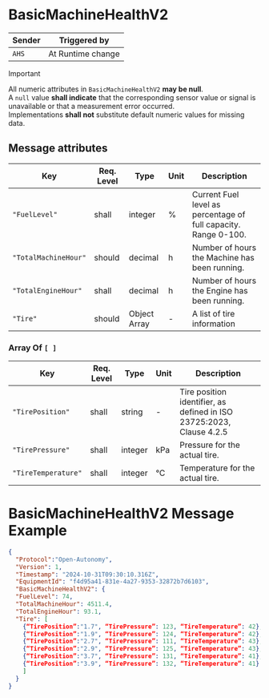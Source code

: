 # BasicMachineHealthV2

|Sender| Triggered by | 
|---|---|
|`AHS` |  At Runtime change |

> [!IMPORTANT]
> All numeric attributes in `BasicMachineHealthV2` **may be null**.\
> A `null` value **shall indicate** that the corresponding sensor value or signal is unavailable or that a measurement error occurred.\
> Implementations **shall not** substitute default numeric values for missing data.
## Message attributes

| Key                  | Req. Level | Type          | Unit  | Description                                             |
|-------------------------|-----------|--------------|------|---------------------------------------------------------|
| `"FuelLevel"`           | shall     | integer      | %    | Current Fuel level as percentage of full capacity. Range 0-100.    |
| `"TotalMachineHour"`    | should    | decimal      | h    | Number of hours the Machine has been running.       |
| `"TotalEngineHour"`     | shall     | decimal      | h    | Number of hours the Engine has been running.        | 
| `"Tire"`               | should    | Object Array | -    | A list of tire information       | 

### Array Of `[ ]`
| Key             | Req. Level | Type    | Unit  | Description                            | 
|-------------------|-----------|--------|------|--------------------------------|
| `"TirePosition"`  | shall     | string  | -    | Tire position identifier, as defined in ISO 23725:2023, Clause 4.2.5     |       
| `"TirePressure"`  | shall     | integer | kPa  | Pressure for the actual tire.                                            |
| `"TireTemperature"` | shall     | integer | °C   | Temperature for the actual tire.                                       |

# BasicMachineHealthV2 Message Example
```json
{
  "Protocol":"Open-Autonomy",
  "Version": 1,
  "Timestamp": "2024-10-31T09:30:10.316Z",
  "EquipmentId": "f4d95a41-831e-4a27-9353-32872b7d6103",
  "BasicMachineHealthV2": {
  "FuelLevel": 74,
  "TotalMachineHour": 4511.4,
  "TotalEngineHour": 93.1,
  "Tire": [
    {“TirePosition”:"1.7", “TirePressure”: 123, “TireTemperature”: 42},
    {“TirePosition”:"1.9", “TirePressure”: 124, “TireTemperature”: 42},
    {“TirePosition”:"2.7", “TirePressure”: 111, “TireTemperature”: 43},
    {“TirePosition”:"2.9", “TirePressure”: 125, “TireTemperature”: 43},
    {“TirePosition”:"3.7", “TirePressure”: 131, “TireTemperature”: 41},
    {“TirePosition”:"3.9", “TirePressure”: 132, “TireTemperature”: 41}
    ]
  }
}
```
